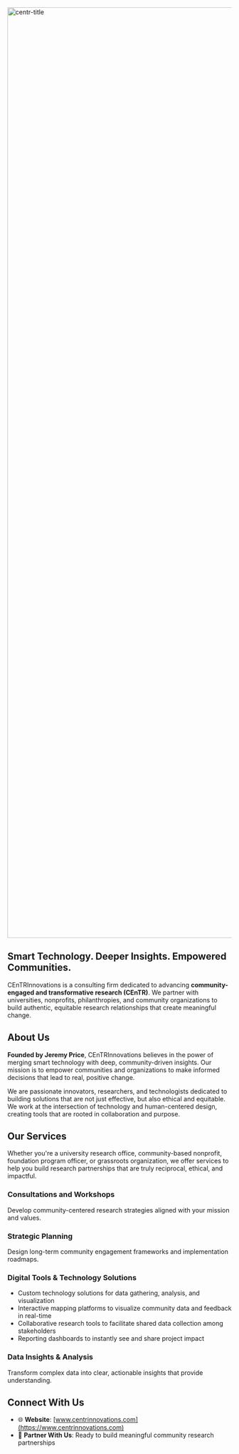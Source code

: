 <img width="12122" height="2090" alt="centr-title" src="https://github.com/user-attachments/assets/6e8c7016-317d-4dce-9133-7b5d8b852b90" />

## Smart Technology. Deeper Insights. Empowered Communities.

CEnTRInnovations is a consulting firm dedicated to advancing **community-engaged and transformative research (CEnTR)**. We partner with universities, nonprofits, philanthropies, and community organizations to build authentic, equitable research relationships that create meaningful change.

## About Us

**Founded by Jeremy Price**, CEnTRInnovations believes in the power of merging smart technology with deep, community-driven insights. Our mission is to empower communities and organizations to make informed decisions that lead to real, positive change.

We are passionate innovators, researchers, and technologists dedicated to building solutions that are not just effective, but also ethical and equitable. We work at the intersection of technology and human-centered design, creating tools that are rooted in collaboration and purpose.

## Our Services

Whether you're a university research office, community-based nonprofit, foundation program officer, or grassroots organization, we offer services to help you build research partnerships that are truly reciprocal, ethical, and impactful.

### Consultations and Workshops
Develop community-centered research strategies aligned with your mission and values.

### Strategic Planning
Design long-term community engagement frameworks and implementation roadmaps.

### Digital Tools & Technology Solutions
- Custom technology solutions for data gathering, analysis, and visualization
- Interactive mapping platforms to visualize community data and feedback in real-time
- Collaborative research tools to facilitate shared data collection among stakeholders
- Reporting dashboards to instantly see and share project impact

### Data Insights & Analysis
Transform complex data into clear, actionable insights that provide understanding.

## Connect With Us

- 🌐 **Website**: [www.centrinnovations.com](https://www.centrinnovations.com)
- 📧 **Partner With Us**: Ready to build meaningful community research partnerships
